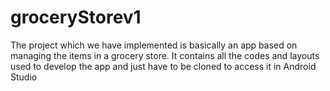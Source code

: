 # groceryStorev1

The project which we have implemented is basically an app based on managing the items in a grocery store.
It contains all the codes and layouts used to develop the app and just have to be cloned to access it in Android Studio
